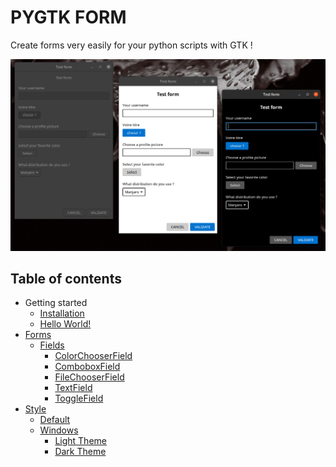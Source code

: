 # PYGTK FORM
Create forms very easily for your python scripts with GTK ! 

![pygtk_form demo](https://github.com/cestoliv/pygtk_form/raw/main/images/presentation.png)

## Table of contents
- Getting started
  * [Installation](installation.md)
  * [Hello World!](hello_world.md)
- [Forms](forms/index.md)
  * [Fields](forms/index.md#fields)
    + [ColorChooserField](forms/index.md#colorchooserfield)
    + [ComboboxField](forms/index.md#comboboxfield)
    + [FileChooserField](forms/index.md#filechooserfield)
    + [TextField](forms/index.md#textfield)
    + [ToggleField](forms/index.md#togglefield)
- [Style](style/index.md)
  * [Default](style/index.md#default)
  * [Windows](style/index.md#windows)
    + [Light Theme](style/index.md#windows_light)
    + [Dark Theme](style/index.md#windows_dark)
